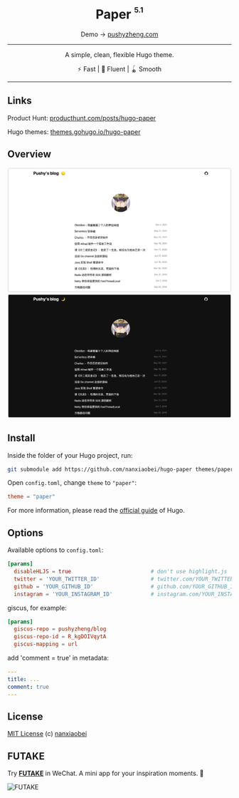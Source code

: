 <div align="center">
<h1>Paper <sup><sup><sub>5.1</sub></sup></sup></h1>

Demo → [pushyzheng.com](https://pushyzheng.com/)

<hr />

A simple, clean, flexible Hugo theme.

⚡️ Fast | 🦋 Fluent | 🪀 Smooth

</div>

---

## Links

Product Hunt: [producthunt.com/posts/hugo-paper](https://www.producthunt.com/posts/hugo-paper)

Hugo themes: [themes.gohugo.io/hugo-paper](https://themes.gohugo.io/hugo-paper/)

## Overview

![](./images/screenshot.png)
![](./images/screenshot_dark.png)

## Install

Inside the folder of your Hugo project, run:

```bash
git submodule add https://github.com/nanxiaobei/hugo-paper themes/paper
```

Open `config.toml`, change `theme` to `"paper"`:

```toml
theme = "paper"
```

For more information, please read the [official guide](https://gohugo.io/getting-started/quick-start/#step-3-add-a-theme) of Hugo.

## Options

Available options to `config.toml`:

```toml
[params]
  disableHLJS = true                         # don't use highlight.js
  twitter = 'YOUR_TWITTER_ID'                # twitter.com/YOUR_TWITTER_ID
  github = 'YOUR_GITHUB_ID'                  # github.com/YOUR_GITHUB_ID
  instagram = 'YOUR_INSTAGRAM_ID'            # instagram.com/YOUR_INSTAGRAM_ID
```

giscus, for example: 

```toml
[params]
  giscus-repo = pushyzheng/blog
  giscus-repo-id = R_kgDOIVqytA
  giscus-mapping = url
```

add 'comment = true' in metadata:

```yaml
---
title: ...
comment: true
---
```

## License

[MIT License](https://github.com/nanxiaobei/hugo-paper/blob/master/LICENSE) (c) [nanxiaobei](https://lee.so/)

## FUTAKE

Try [**FUTAKE**](https://sotake.com/f) in WeChat. A mini app for your inspiration moments. 🌈

![FUTAKE](https://s3.jpg.cm/2021/09/21/IFG3wi.png)
